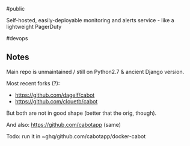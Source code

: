 #public 

Self-hosted, easily-deployable monitoring and alerts service - like a lightweight PagerDuty

#devops 

## Notes
Main repo is unmaintained / still on Python2.7 & ancient Django version.

Most recent forks (?):
- https://github.com/dagelf/cabot
- https://github.com/clouetb/cabot

But both are not in good shape (better that the orig, though).

And also: https://github.com/cabotapp (same)

Todo: run it in ~ghq/github.com/cabotapp/docker-cabot